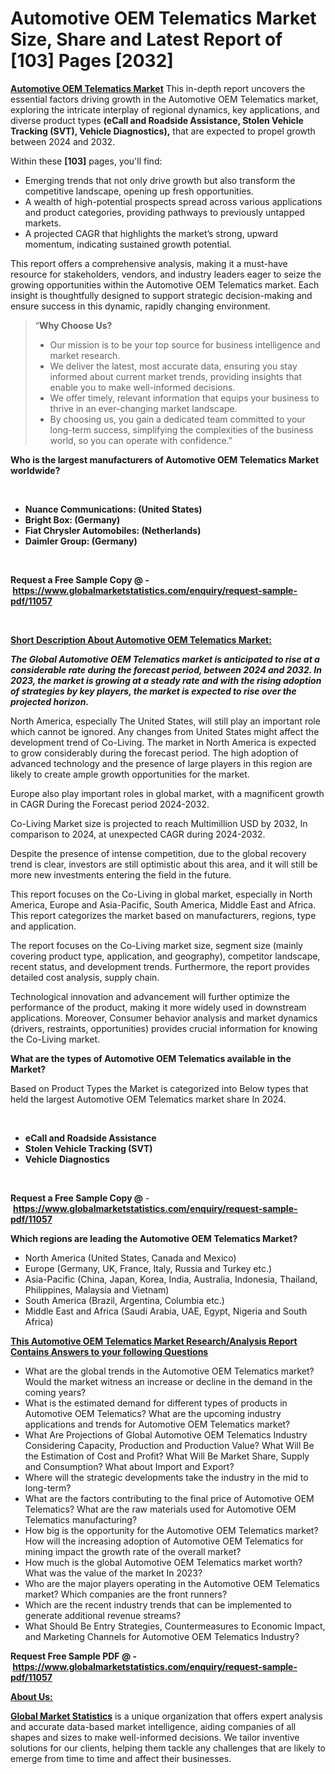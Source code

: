 <h1>Automotive OEM Telematics Market Size, Share and Latest Report of [103] Pages [2032]</h1>
<p><a href="https://www.globalmarketstatistics.com/market-reports/automotive-oem-telematics-market-11057"><strong>Automotive OEM Telematics Market</strong></a> This in-depth report uncovers the essential factors driving growth in the Automotive OEM Telematics market, exploring the intricate interplay of regional dynamics, key applications, and diverse product types <strong>(eCall and Roadside Assistance, Stolen Vehicle Tracking (SVT), Vehicle Diagnostics),</strong> that are expected to propel growth between 2024 and 2032.</p>
<p>Within these <strong>[103]</strong> pages, you'll find:</p>
<ul>
<li>Emerging trends that not only drive growth but also transform the competitive landscape, opening up fresh opportunities.</li>
<li>A wealth of high-potential prospects spread across various applications and product categories, providing pathways to previously untapped markets.</li>
<li>A projected CAGR that highlights the market&rsquo;s strong, upward momentum, indicating sustained growth potential.</li>
</ul>
<p>This report offers a comprehensive analysis, making it a must-have resource for stakeholders, vendors, and industry leaders eager to seize the growing opportunities within the Automotive OEM Telematics market. Each insight is thoughtfully designed to support strategic decision-making and ensure success in this dynamic, rapidly changing environment.</p>
<blockquote class="">
<p>&ldquo;<strong>Why Choose Us? </strong></p>
<ul>
<li>Our mission is to be your top source for business intelligence and market research.</li>
<li>We deliver the latest, most accurate data, ensuring you stay informed about current market trends, providing insights that enable you to make well-informed decisions.</li>
<li>We offer timely, relevant information that equips your business to thrive in an ever-changing market landscape.</li>
<li>By choosing us, you gain a dedicated team committed to your long-term success, simplifying the complexities of the business world, so you can operate with confidence.&rdquo;</li>
</ul>
</blockquote>
<p><strong>Who is the largest manufacturers of Automotive OEM Telematics Market worldwide?</strong></p>
<p>&nbsp;</p>
<ul>
<li><strong>Nuance Communications: (United States)</strong></li>
<li><strong>Bright Box: (Germany)</strong></li>
<li><strong>Fiat Chrysler Automobiles: (Netherlands)</strong></li>
<li><strong>Daimler Group: (Germany)</strong></li>
</ul>
<p>&nbsp;</p>
<p><strong>Request a Free Sample Copy @ -&nbsp;</strong><a href="https://www.globalmarketstatistics.com/enquiry/request-sample-pdf/11057"><strong>https://www.globalmarketstatistics.com/enquiry/request-sample-pdf/11057</strong></a></p>
<p>&nbsp;</p>
<p><strong><u>Short Description About Automotive OEM Telematics Market:</u></strong></p>
<p><strong><em>The Global Automotive OEM Telematics market is anticipated to rise at a considerable rate during the forecast period, between 2024 and 2032. In 2023, the market is growing at a steady rate and with the rising adoption of strategies by key players, the market is expected to rise over the projected horizon.</em></strong></p>
<p>North America, especially The United States, will still play an important role which cannot be ignored. Any changes from United States might affect the development trend of Co-Living. The market in North America is expected to grow considerably during the forecast period. The high adoption of advanced technology and the presence of large players in this region are likely to create ample growth opportunities for the market.</p>
<p>Europe also play important roles in global market, with a magnificent growth in CAGR During the Forecast period 2024-2032.</p>
<p>Co-Living Market size is projected to reach Multimillion USD by 2032, In comparison to 2024, at unexpected CAGR during 2024-2032.</p>
<p>Despite the presence of intense competition, due to the global recovery trend is clear, investors are still optimistic about this area, and it will still be more new investments entering the field in the future.</p>
<p>This report focuses on the Co-Living in global market, especially in North America, Europe and Asia-Pacific, South America, Middle East and Africa. This report categorizes the market based on manufacturers, regions, type and application.</p>
<p>The report focuses on the Co-Living market size, segment size (mainly covering product type, application, and geography), competitor landscape, recent status, and development trends. Furthermore, the report provides detailed cost analysis, supply chain.</p>
<p>Technological innovation and advancement will further optimize the performance of the product, making it more widely used in downstream applications. Moreover, Consumer behavior analysis and market dynamics (drivers, restraints, opportunities) provides crucial information for knowing the Co-Living market.</p>
<p><strong>What are the types of Automotive OEM Telematics available in the Market?</strong></p>
<p>Based on Product Types the Market is categorized into Below types that held the largest Automotive OEM Telematics market share In 2024.</p>
<p>&nbsp;</p>
<ul>
<li><strong>eCall and Roadside Assistance</strong></li>
<li><strong>Stolen Vehicle Tracking (SVT)</strong></li>
<li><strong>Vehicle Diagnostics</strong></li>
</ul>
<p>&nbsp;</p>
<p><strong>Request a Free Sample Copy @</strong>&nbsp;-&nbsp;<a href="https://www.globalmarketstatistics.com/enquiry/request-sample-pdf/11057"><strong>https://www.globalmarketstatistics.com/enquiry/request-sample-pdf/11057</strong></a></p>
<p><strong>Which regions are leading the Automotive OEM Telematics Market?</strong></p>
<ul>
<li>North America (United States, Canada and Mexico)</li>
<li>Europe (Germany, UK, France, Italy, Russia and Turkey etc.)</li>
<li>Asia-Pacific (China, Japan, Korea, India, Australia, Indonesia, Thailand, Philippines, Malaysia and Vietnam)</li>
<li>South America (Brazil, Argentina, Columbia etc.)</li>
<li>Middle East and Africa (Saudi Arabia, UAE, Egypt, Nigeria and South Africa)</li>
</ul>
<p><strong><u>This Automotive OEM Telematics Market Research/Analysis Report Contains Answers to your following Questions</u></strong></p>
<ul>
<li>What are the global trends in the Automotive OEM Telematics market? Would the market witness an increase or decline in the demand in the coming years?</li>
<li>What is the estimated demand for different types of products in Automotive OEM Telematics? What are the upcoming industry applications and trends for Automotive OEM Telematics market?</li>
<li>What Are Projections of Global Automotive OEM Telematics Industry Considering Capacity, Production and Production Value? What Will Be the Estimation of Cost and Profit? What Will Be Market Share, Supply and Consumption? What about Import and Export?</li>
<li>Where will the strategic developments take the industry in the mid to long-term?</li>
<li>What are the factors contributing to the final price of Automotive OEM Telematics? What are the raw materials used for Automotive OEM Telematics manufacturing?</li>
<li>How big is the opportunity for the Automotive OEM Telematics market? How will the increasing adoption of Automotive OEM Telematics for mining impact the growth rate of the overall market?</li>
<li>How much is the global Automotive OEM Telematics market worth? What was the value of the market In 2023?</li>
<li>Who are the major players operating in the Automotive OEM Telematics market? Which companies are the front runners?</li>
<li>Which are the recent industry trends that can be implemented to generate additional revenue streams?</li>
<li>What Should Be Entry Strategies, Countermeasures to Economic Impact, and Marketing Channels for Automotive OEM Telematics Industry?</li>
</ul>
<p><strong>Request Free Sample PDF @ -&nbsp;</strong><a href="https://www.globalmarketstatistics.com/enquiry/request-sample-pdf/11057"><strong>https://www.globalmarketstatistics.com/enquiry/request-sample-pdf/11057</strong></a></p>
<p><strong><u>About Us:</u></strong></p>
<p><a href="https://www.globalmarketstatistics.com/"><strong>Global Market Statistics</strong></a>&nbsp;is a unique organization that offers expert analysis and accurate data-based market intelligence, aiding companies of all shapes and sizes to make well-informed decisions. We tailor inventive solutions for our clients, helping them tackle any challenges that are likely to emerge from time to time and affect their businesses.</p>
